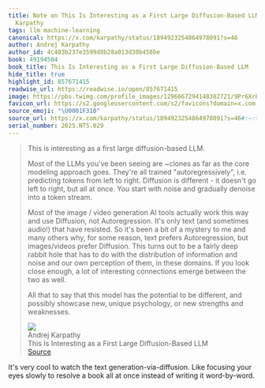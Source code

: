 ```yaml
---
title: Note on This Is Interesting as a First Large Diffusion-Based LLM via Andrej
  Karpathy
tags: llm machine-learning
canonical: https://x.com/karpathy/status/1894923254864978091?s=46
author: Andrej Karpathy
author_id: 4c403b237e3599d8b28a013d30b458be
book: 49194504
book_title: This Is Interesting as a First Large Diffusion-Based LLM
hide_title: true
highlight_id: 857671415
readwise_url: https://readwise.io/open/857671415
image: https://pbs.twimg.com/profile_images/1296667294148382721/9Pr6XrPB.jpg
favicon_url: https://s2.googleusercontent.com/s2/favicons?domain=x.com
source_emoji: "\U0001F310"
source_url: https://x.com/karpathy/status/1894923254864978091?s=46#:~:text=This%20is%20interesting,strengths%20and%20weaknesses.
serial_number: 2025.NTS.029
---
```

> This is interesting as a first large diffusion-based LLM.
> 
> Most of the LLMs you've been seeing are ~clones as far as the core modeling approach goes. They're all trained "autoregressively", i.e. predicting tokens from left to right. Diffusion is different - it doesn't go left to right, but all at once. You start with noise and gradually denoise into a token stream.
> 
> Most of the image / video generation AI tools actually work this way and use Diffusion, not Autoregression. It's only text (and sometimes audio!) that have resisted. So it's been a bit of a mystery to me and many others why, for some reason, text prefers Autoregression, but images/videos prefer Diffusion. This turns out to be a fairly deep rabbit hole that has to do with the distribution of information and noise and our own perception of them, in these domains. If you look close enough, a lot of interesting connections emerge between the two as well.
> 
> All that to say that this model has the potential to be different, and possibly showcase new, unique psychology, or new strengths and weaknesses.
> <div class="quoteback-footer"><div class="quoteback-avatar"><img class="mini-favicon" src="https://s2.googleusercontent.com/s2/favicons?domain=x.com"></div><div class="quoteback-metadata"><div class="metadata-inner"><span style="display:none">FROM:</span><div aria-label="Andrej Karpathy" class="quoteback-author"> Andrej Karpathy</div><div aria-label="This Is Interesting as a First Large Diffusion-Based LLM" class="quoteback-title"> This Is Interesting as a First Large Diffusion-Based LLM</div></div></div><div class="quoteback-backlink"><a target="_blank" aria-label="go to the full text of this quotation" rel="noopener" href="https://x.com/karpathy/status/1894923254864978091?s=46#:~:text=This%20is%20interesting,strengths%20and%20weaknesses." class="quoteback-arrow"> Source</a></div></div>

It's very cool to watch the text generation-via-diffusion. Like focusing your eyes slowly to resolve a book all at once instead of writing it word-by-word.